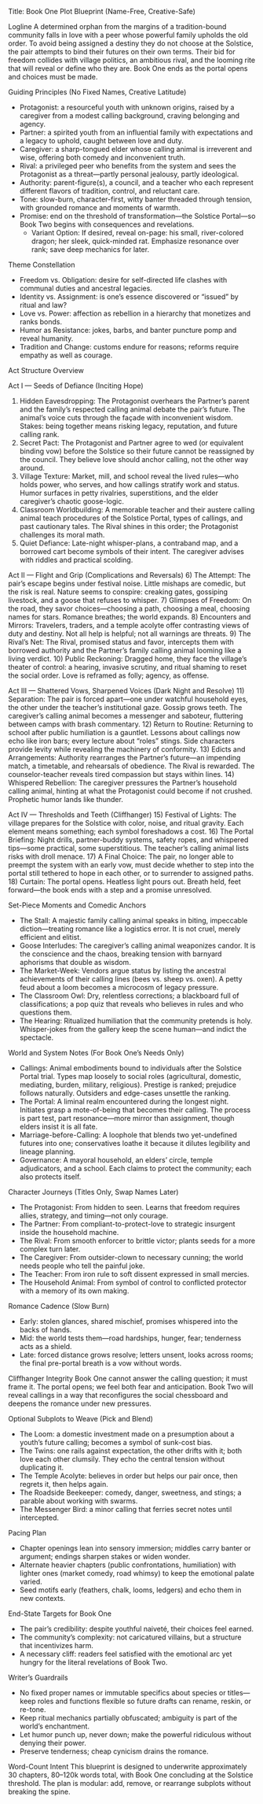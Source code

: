 Title: Book One Plot Blueprint (Name-Free, Creative-Safe)

Logline
A determined orphan from the margins of a tradition-bound community falls in love with a peer whose powerful family upholds the old order. To avoid being assigned a destiny they do not choose at the Solstice, the pair attempts to bind their futures on their own terms. Their bid for freedom collides with village politics, an ambitious rival, and the looming rite that will reveal or define who they are. Book One ends as the portal opens and choices must be made.

Guiding Principles (No Fixed Names, Creative Latitude)
- Protagonist: a resourceful youth with unknown origins, raised by a caregiver from a modest calling background, craving belonging and agency.
- Partner: a spirited youth from an influential family with expectations and a legacy to uphold, caught between love and duty.
- Caregiver: a sharp-tongued elder whose calling animal is irreverent and wise, offering both comedy and inconvenient truth.
- Rival: a privileged peer who benefits from the system and sees the Protagonist as a threat—partly personal jealousy, partly ideological.
- Authority: parent-figure(s), a council, and a teacher who each represent different flavors of tradition, control, and reluctant care.
- Tone: slow-burn, character-first, witty banter threaded through tension, with grounded romance and moments of warmth.
- Promise: end on the threshold of transformation—the Solstice Portal—so Book Two begins with consequences and revelations.
  - Variant Option: If desired, reveal on-page: his small, river-colored dragon; her sleek, quick-minded rat. Emphasize resonance over rank; save deep mechanics for later.

Theme Constellation
- Freedom vs. Obligation: desire for self-directed life clashes with communal duties and ancestral legacies.
- Identity vs. Assignment: is one’s essence discovered or “issued” by ritual and law?
- Love vs. Power: affection as rebellion in a hierarchy that monetizes and ranks bonds.
- Humor as Resistance: jokes, barbs, and banter puncture pomp and reveal humanity.
- Tradition and Change: customs endure for reasons; reforms require empathy as well as courage.

Act Structure Overview

Act I — Seeds of Defiance (Inciting Hope)
1) Hidden Eavesdropping: The Protagonist overhears the Partner’s parent and the family’s respected calling animal debate the pair’s future. The animal’s voice cuts through the façade with inconvenient wisdom. Stakes: being together means risking legacy, reputation, and future calling rank.
2) Secret Pact: The Protagonist and Partner agree to wed (or equivalent binding vow) before the Solstice so their future cannot be reassigned by the council. They believe love should anchor calling, not the other way around.
3) Village Texture: Market, mill, and school reveal the lived rules—who holds power, who serves, and how callings stratify work and status. Humor surfaces in petty rivalries, superstitions, and the elder caregiver’s chaotic goose-logic.
4) Classroom Worldbuilding: A memorable teacher and their austere calling animal teach procedures of the Solstice Portal, types of callings, and past cautionary tales. The Rival shines in this order; the Protagonist challenges its moral math.
5) Quiet Defiance: Late-night whisper-plans, a contraband map, and a borrowed cart become symbols of their intent. The caregiver advises with riddles and practical scolding.

Act II — Flight and Grip (Complications and Reversals)
6) The Attempt: The pair’s escape begins under festival noise. Little mishaps are comedic, but the risk is real. Nature seems to conspire: creaking gates, gossiping livestock, and a goose that refuses to whisper.
7) Glimpses of Freedom: On the road, they savor choices—choosing a path, choosing a meal, choosing names for stars. Romance breathes; the world expands.
8) Encounters and Mirrors: Travelers, traders, and a temple acolyte offer contrasting views of duty and destiny. Not all help is helpful; not all warnings are threats.
9) The Rival’s Net: The Rival, promised status and favor, intercepts them with borrowed authority and the Partner’s family calling animal looming like a living verdict.
10) Public Reckoning: Dragged home, they face the village’s theater of control: a hearing, invasive scrutiny, and ritual shaming to reset the social order. Love is reframed as folly; agency, as offense.

Act III — Shattered Vows, Sharpened Voices (Dark Night and Resolve)
11) Separation: The pair is forced apart—one under watchful household eyes, the other under the teacher’s institutional gaze. Gossip grows teeth. The caregiver’s calling animal becomes a messenger and saboteur, fluttering between camps with brash commentary.
12) Return to Routine: Returning to school after public humiliation is a gauntlet. Lessons about callings now echo like iron bars; every lecture about “roles” stings. Side characters provide levity while revealing the machinery of conformity.
13) Edicts and Arrangements: Authority rearranges the Partner’s future—an impending match, a timetable, and rehearsals of obedience. The Rival is rewarded. The counselor-teacher reveals tired compassion but stays within lines.
14) Whispered Rebellion: The caregiver pressures the Partner’s household calling animal, hinting at what the Protagonist could become if not crushed. Prophetic humor lands like thunder.

Act IV — Thresholds and Teeth (Cliffhanger)
15) Festival of Lights: The village prepares for the Solstice with color, noise, and ritual gravity. Each element means something; each symbol foreshadows a cost.
16) The Portal Briefing: Night drills, partner-buddy systems, safety ropes, and whispered tips—some practical, some superstitious. The teacher’s calling animal lists risks with droll menace.
17) A Final Choice: The pair, no longer able to preempt the system with an early vow, must decide whether to step into the portal still tethered to hope in each other, or to surrender to assigned paths.
18) Curtain: The portal opens. Heatless light pours out. Breath held, feet forward—the book ends with a step and a promise unresolved.

Set-Piece Moments and Comedic Anchors
- The Stall: A majestic family calling animal speaks in biting, impeccable diction—treating romance like a logistics error. It is not cruel, merely efficient and elitist.
- Goose Interludes: The caregiver’s calling animal weaponizes candor. It is the conscience and the chaos, breaking tension with barnyard aphorisms that double as wisdom.
- The Market-Week: Vendors argue status by listing the ancestral achievements of their calling lines (bees vs. sheep vs. oxen). A petty feud about a loom becomes a microcosm of legacy pressure.
- The Classroom Owl: Dry, relentless corrections; a blackboard full of classifications; a pop quiz that reveals who believes in rules and who questions them.
- The Hearing: Ritualized humiliation that the community pretends is holy. Whisper-jokes from the gallery keep the scene human—and indict the spectacle.

World and System Notes (For Book One’s Needs Only)
- Callings: Animal embodiments bound to individuals after the Solstice Portal trial. Types map loosely to social roles (agricultural, domestic, mediating, burden, military, religious). Prestige is ranked; prejudice follows naturally. Outsiders and edge-cases unsettle the ranking.
- The Portal: A liminal realm encountered during the longest night. Initiates grasp a mote-of-being that becomes their calling. The process is part test, part resonance—more mirror than assignment, though elders insist it is all fate.
- Marriage-before-Calling: A loophole that blends two yet-undefined futures into one; conservatives loathe it because it dilutes legibility and lineage planning.
- Governance: A mayoral household, an elders’ circle, temple adjudicators, and a school. Each claims to protect the community; each also protects itself.

Character Journeys (Titles Only, Swap Names Later)
- The Protagonist: From hidden to seen. Learns that freedom requires allies, strategy, and timing—not only courage.
- The Partner: From compliant-to-protect-love to strategic insurgent inside the household machine.
- The Rival: From smooth enforcer to brittle victor; plants seeds for a more complex turn later.
- The Caregiver: From outsider-clown to necessary cunning; the world needs people who tell the painful joke.
- The Teacher: From iron rule to soft dissent expressed in small mercies.
- The Household Animal: From symbol of control to conflicted protector with a memory of its own making.

Romance Cadence (Slow Burn)
- Early: stolen glances, shared mischief, promises whispered into the backs of hands.
- Mid: the world tests them—road hardships, hunger, fear; tenderness acts as a shield.
- Late: forced distance grows resolve; letters unsent, looks across rooms; the final pre-portal breath is a vow without words.

Cliffhanger Integrity
Book One cannot answer the calling question; it must frame it. The portal opens; we feel both fear and anticipation. Book Two will reveal callings in a way that reconfigures the social chessboard and deepens the romance under new pressures.

Optional Subplots to Weave (Pick and Blend)
- The Loom: a domestic investment made on a presumption about a youth’s future calling; becomes a symbol of sunk-cost bias.
- The Twins: one rails against expectation, the other drifts with it; both love each other clumsily. They echo the central tension without duplicating it.
- The Temple Acolyte: believes in order but helps our pair once, then regrets it, then helps again.
- The Roadside Beekeeper: comedy, danger, sweetness, and stings; a parable about working with swarms.
- The Messenger Bird: a minor calling that ferries secret notes until intercepted.

Pacing Plan
- Chapter openings lean into sensory immersion; middles carry banter or argument; endings sharpen stakes or widen wonder.
- Alternate heavier chapters (public confrontations, humiliation) with lighter ones (market comedy, road whimsy) to keep the emotional palate varied.
- Seed motifs early (feathers, chalk, looms, ledgers) and echo them in new contexts.

End-State Targets for Book One
- The pair’s credibility: despite youthful naiveté, their choices feel earned.
- The community’s complexity: not caricatured villains, but a structure that incentivizes harm.
- A necessary cliff: readers feel satisfied with the emotional arc yet hungry for the literal revelations of Book Two.

Writer’s Guardrails
- No fixed proper names or immutable specifics about species or titles—keep roles and functions flexible so future drafts can rename, reskin, or re-tone.
- Keep ritual mechanics partially obfuscated; ambiguity is part of the world’s enchantment.
- Let humor punch up, never down; make the powerful ridiculous without denying their power.
- Preserve tenderness; cheap cynicism drains the romance.

Word-Count Intent
This blueprint is designed to underwrite approximately 30 chapters, 80–120k words total, with Book One concluding at the Solstice threshold. The plan is modular: add, remove, or rearrange subplots without breaking the spine.


